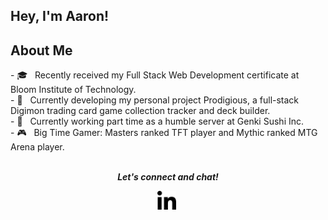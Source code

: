 ## Hey, I'm Aaron! 

<h2>About Me</h2>
- 🎓 &nbsp; Recently received my Full Stack Web Development certificate at Bloom Institute of Technology. </br>
- 🌱 &nbsp; Currently developing my personal project Prodigious, a full-stack Digimon trading card game collection tracker and deck builder. </br>
- 💼 &nbsp; Currently working part time as a humble server at Genki Sushi Inc. </br>
- 🎮 &nbsp; Big Time Gamer: Masters ranked TFT player and Mythic ranked MTG Arena player. </br> </br>

<p align="center">
  <i><b>Let's connect and chat!</b></i>

  <p align="center">
    <a href="https://www.linkedin.com/in/aarondanereyes/" alt="Linkedin"><img src="https://github.com/jatin-pahuja/jatin-pahuja/blob/master/linkedin.png" height="30" width="30"></a>&nbsp;
  </p>
    
</p>
